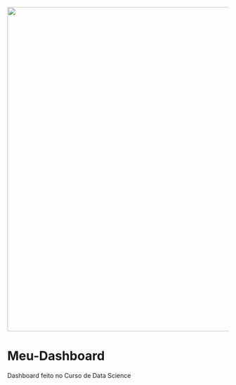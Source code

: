 <p align="center"> <img src="https://user-images.githubusercontent.com/82057025/273355168-5bb5b491-4b70-4a13-a338-fe248695ae17.png" alt="figma" width="1314" height="737"/>

# Meu-Dashboard

Dashboard feito no Curso de Data Science 
